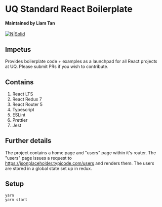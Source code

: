 # UQ Standard React Boilerplate

#### Maintained by Liam Tan

[![N|Solid](http://i.imgur.com/LamMY0a.png)](https://nodesource.com/products/nsolid)

## Impetus

Provides boilerplate code + examples as a launchpad for all React projects at UQ.
Please submit PRs if you wish to contribute.

## Contains

1. React LTS
2. React Redux 7
3. React Router 5
4. Typescript
5. ESLint
6. Prettier
7. Jest

## Further details

The project contains a home page and "users" page within it's router. The "users" page issues a request to https://jsonplaceholder.typicode.com/users and renders them. The users are stored in a global state set up
in redux.

## Setup

```
yarn
yarn start
```
